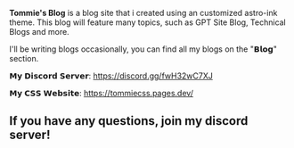 **Tommie's Blog** is a blog site that i created using an customized astro-ink theme. This blog will feature many topics, such as GPT Site Blog, Technical Blogs and more.  

I'll be writing blogs occasionally, you can find all my blogs on the "𝗕𝗹𝗼𝗴" section.

𝗠𝘆 𝗗𝗶𝘀𝗰𝗼𝗿𝗱 𝗦𝗲𝗿𝘃𝗲𝗿: https://discord.gg/fwH32wC7XJ

𝗠𝘆 𝗖𝗦𝗦 𝗪𝗲𝗯𝘀𝗶𝘁𝗲: https://tommiecss.pages.dev/
## If you have any questions, join my discord server!